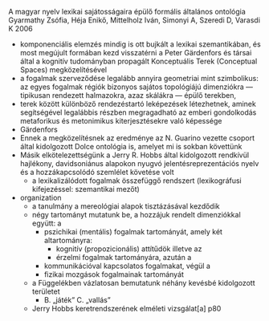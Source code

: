 A magyar nyelv lexikai sajátosságaira épülő formális általános ontológia
Gyarmathy Zsófia, Héja Enikő, Mittelholz Iván, Simonyi A, Szeredi D, Varasdi K
2006

* komponenciális elemzés mindig is ott bujkált a lexikai szemantikában, és most
  megújult formában kezd visszatérni a Peter Gärdenfors és társai által a
  kognitív tudományban propagált Konceptuális Terek (Conceptual Spaces)
  megközelítésével
* a fogalmak szerveződése legalább annyira geometriai mint szimbolikus: az
  egyes fogalmak régiók bizonyos sajátos topológiájú dimenziókra — tipikusan
  rendezett halmazokra, azaz skálákra — épülő terekben,
* terek között különböző rendezéstartó leképezések létezhetnek, aminek
  segítségével legalábbis részben megragadható az emberi gondolkodás
  metaforikus és metonimikus kiterjesztésekre való képessége
* Gärdenfors
* Ennek a megközelítésnek az eredménye az N. Guarino vezette csoport által
  kidolgozott Dolce ontológia is, amelyet mi is sokban követtünk
* Másik elkötelezettségünk a Jerry R. Hobbs által kidolgozott rendkívül
  hajlékony, davidsoniánus alapokon nyugvó jelentésreprezentációs nyelv és
  a hozzákapcsolódó szemlélet követése volt
  * a lexikalizálódott fogalmak összefüggő rendszert (lexikográfusi
    kifejezéssel: szemantikai mezőt)
* organization
  * a tanulmány a mereológiai alapok tisztázásával kezdődik
  * négy tartományt mutatunk be, a hozzájuk rendelt dimenziókkal együtt: a
    * pszichikai (mentális) fogalmak tartományát, amely két altartományra:
      * kognitív (propozicionális) attítűdök illetve az
      * érzelmi fogalmak tartományára, azután a
    * kommunikációval kapcsolatos fogalmakat, végül a
    * fizikai mozgások fogalmainak tartományát
  * a Függelékben vázlatosan bemutatunk néhány kevésbé kidolgozott területet
    * B. „játék”
      C. „vallás”
  * Jerry Hobbs keretrendszerének elméleti vizsgálat[a] p80
